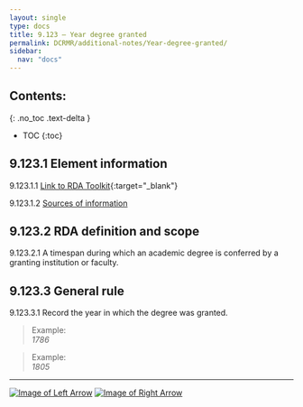 ```yaml
---
layout: single
type: docs
title: 9.123 — Year degree granted
permalink: DCRMR/additional-notes/Year-degree-granted/
sidebar:
  nav: "docs"
---
```


## Contents:
{: .no_toc .text-delta }

- TOC
{:toc}

## 9.123.1 Element information

<a name="9.123.1.1">9.123.1.1</a> [Link to RDA Toolkit](https://beta.rdatoolkit.org/Content/Index?externalId=en-US_ala-1b19dd8e-f64e-3211-ac1b-afff9b730551){:target="_blank"}

<a name="9.123.1.2">9.123.1.2</a> [Sources of information](/DCRMR/additional-notes/#9011-sources-of-information)

## 9.123.2 RDA definition and scope

<a name="9.123.2.1">9.123.2.1</a> A timespan during which an academic degree is conferred by a granting institution or faculty.

## 9.123.3 General rule

<a name="9.123.3.1">9.123.3.1</a> Record the year in which the degree was granted.

>Example:  
> <CITE>1786</CITE>

>Example:  
> <CITE>1805</CITE>

---

[![Image of Left Arrow](https://rbms-bsc.github.io/DCRMR/assets/pictures/navigation/Arrow_Left.png "9.122 — Degree granting institution")](/DCRMR/additional-notes/Degree-granting-institution/) [![Image of Right Arrow](https://rbms-bsc.github.io/DCRMR/assets/pictures/navigation/Arrow_Right.png "9.2 — Note on expression")](/DCRMR/additional-notes/Note-on-expression/)
